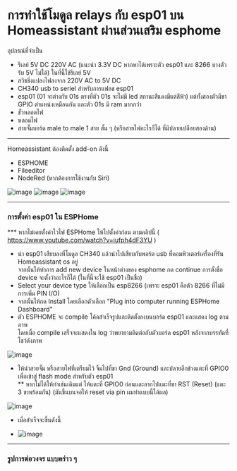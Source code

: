 # การทำใช้โมดูล relays กับ esp01 บน Homeassistant ผ่านส่วนเสริม esphome
อุปกรณ์ที่จำเป็น 
 
* รีเลย์ 5V DC 220V AC (แนะนำ 3.3V DC หากหาได้เพราะตัว esp01 และ 8266 บางตัวรับ 5V ไม่ได้) ในที่นี้ใช้รีเลย์ 5V
* สวิชชิ่งแปลงไฟลงจาก 220V AC to 5V DC
* CH340 usb to seriel สำหรับการแฟลช esp01
* esp01 (01 จะต่างกับ 01s ตรงที่ตัว 01s จะไม่มี led สถานะสีแดงมีแต่สีฟ้า) แต่ทั้งสองตัวมีขา GPIO ตำแหน่งเหมือนกัน และตัว 01s มี ram มากกว่า
* ขั้วหลอดไฟ
* หลอดไฟ
* สายจั๊มบอร์ด male to male 1 สาย สั้น ๆ (หรือสายไฟอะไรก็ได้ ที่มีปลายเปลือยสองด้าน)

------

Homeassistant ต้องติดตั้ง add-on ดังนี้
* ESPHOME
* Fileeditor
* NodeRed (หากต้องการใช้งานกับ Siri)

![image](https://user-images.githubusercontent.com/101375207/163098717-1f83a194-99b2-4bfd-a39d-445f272f41e0.png)
![image](https://user-images.githubusercontent.com/101375207/163098848-7da23f1a-0441-48bd-80ba-c8b3dfda3d02.png)
![image](https://user-images.githubusercontent.com/101375207/163098792-27c0b284-e0d7-49ef-a1ff-672542abe587.png)

------
### การตั้งค่า esp01 ใน ESPHome
*** หากไม่เคยตั้งค่าไวไฟ ESPHome ให้ไปตั้งค่าก่อน ตามคลิปนี้ ( https://www.youtube.com/watch?v=iufph4dF3YU )
- นำ esp01 เสียบลงที่โมดูล CH340 แล้วนำไปเสียบกับพอร์ต usb ที่คอมพิวเตอร์เครื่องที่รัน Homeassistant os อยู่   
จากนั้นให้ทำการ add new device ในหน้าต่างของ esphome กด continue การตั้งชื่อ device จะตั้งว่าอะไรก็ได้ (ในที่นี้จะใช้ esp01 เป็นชื่อ)
- Select your device type ให้เลือกเป็น esp8266 (เพราะ esp01 คือตัว 8266 ที่ไม่มีการเพิ่ม PIN I/O)
- จากนั้นให้กด Install โดยเลือกตัวเลือก "Plug into computer running ESPHome Dashboard"
- ตัว ESPHOME จะ compile โค้ดสำเร็จรูปและติดตั้งลงบนบอร์ด esp01 และแสดง log ตามภาพ                                                 
โดยเมื่อ compile เสร็จจะแสดงใน log ว่าพยายามติดต่อกับตัวบอร์ด esp01 หลังจากบรรทัดที่โชว์ดังภาพ



![image](https://user-images.githubusercontent.com/101375207/163100853-af8a2ff6-b2ee-43b9-a507-4fa27004a9f9.png)



- ให้นำสายจั๊ม หรือสายไฟที่เตรียมไว้ จิ้มไปที่ขา Gnd (Ground) และปลายอีกข้างแตะที่ GPIO0 เพื่อเข้าสู่ flash mode สำหรับตัว esp01                             
** หากไม่ได้ให้ทำเช่นเดิมแต่ ให้แตะที่ GPIO0 ก่อนและลากไปแตะที่ขา RST (Reset) (แตะ 3 ขาพร้อมกัน) (มันขึ้นบนจอให้ reset via pin ผมทำแบบนี้ได้ผล)


![image](https://user-images.githubusercontent.com/101375207/163102306-b5dcd938-4403-44e9-931c-b700fcb57a52.png)


- เมื่อสำเร็จจะขึ้นดังนี้


* ![image](https://user-images.githubusercontent.com/101375207/163101841-ecd19ae7-9478-4857-917b-bd3a3e42e5af.png)



------

### รูปการต่อวงจร แบบคร่าว ๆ
